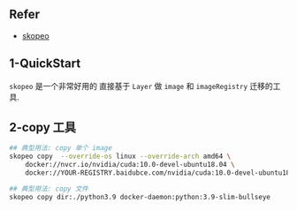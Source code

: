 

## Refer

- [skopeo](https://github.com/containers/skopeo)


## 1-QuickStart

`skopeo` 是一个非常好用的 直接基于 `Layer` 做 `image` 和 `imageRegistry` 迁移的工具.


## 2-copy 工具

```sh
## 典型用法: copy 单个 image
skopeo copy  --override-os linux --override-arch amd64 \
    docker://nvcr.io/nvidia/cuda:10.0-devel-ubuntu18.04 \
    docker://YOUR-REGISTRY.baidubce.com/nvidia/cuda:10.0-devel-ubuntu18.04
```


```sh
## 典型用法: copy 文件
skopeo copy dir:./python3.9 docker-daemon:python:3.9-slim-bullseye
```

